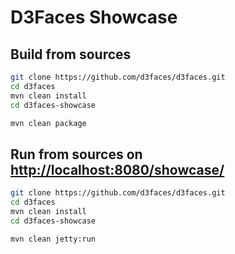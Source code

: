# D3Faces Showcase

## Build from sources

```sh
git clone https://github.com/d3faces/d3faces.git
cd d3faces
mvn clean install
cd d3faces-showcase
```

```sh
mvn clean package
```


## Run from sources on [http://localhost:8080/showcase/](http://localhost:8080/showcase/)

```sh
git clone https://github.com/d3faces/d3faces.git
cd d3faces
mvn clean install
cd d3faces-showcase
```

```sh
mvn clean jetty:run
```
